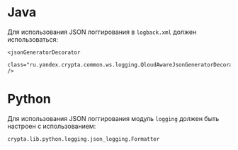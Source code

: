 Java
====

Для использования JSON логгирования в `logback.xml` должен использоваться:
```
<jsonGeneratorDecorator 
  class="ru.yandex.crypta.common.ws.logging.QloudAwareJsonGeneratorDecorator"
/>
```

Python
======

Для использования JSON логгирования модуль `logging` должен быть настроен с использованием:

```
crypta.lib.python.logging.json_logging.Formatter
```
